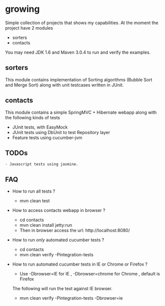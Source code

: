 growing
=======

Simple collection of projects that shows my capabilities. At the moment the project have 2 modules
 - sorters
 - contacts

 You may need JDK 1.6 and Maven 3.0.4 to run and verify the examples.

sorters
--------
 This module contains implementation of Sorting algorithms (Bubble Sort and Merge Sort) along with unit testcases written in JUnit.

contacts
--------
 This module contains a simple SpringMVC + Hibernate webapp along with the following kinds of tests
   - JUnit tests, with EasyMock
   - JUnit tests using DbUnit to test Repository layer
   - Feature tests using cucumber-jvm

 TODOs
 -----
    - Javascript tests using jasmine.

FAQ
----
 - How to run all tests ?
   - mvn clean test

 - How to access contacts webapp in browser ?
    - cd contacts
    - mvn clean install jetty:run
    - Then in browser access the url: http://localhost:8080/

 - How to run *only* automated cucumber tests ?
   -  cd contacts
   - mvn clean verify -Pintegration-tests

 - How to run automated cucumber tests in IE or Chrome or Firefox ?
   - Use -Dbrowser=IE for IE  , -Dbrowser=chrome for Chrome , default is Firefox

   The following will run the test against IE browser.
   - mvn clean verify -Pintegration-tests -Dbrowser=ie

